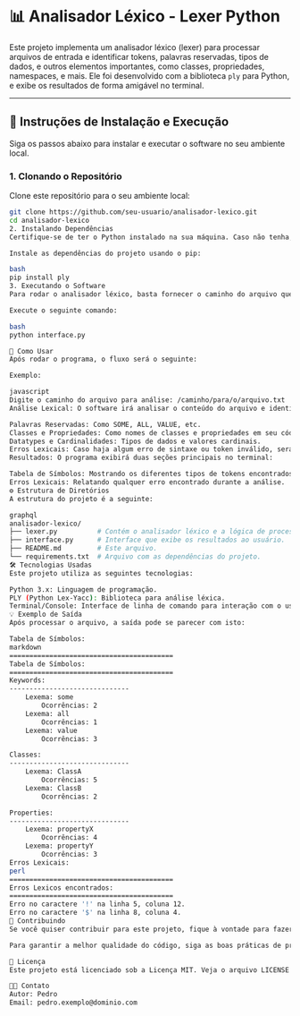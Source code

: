 # 📊 Analisador Léxico - Lexer Python

Este projeto implementa um analisador léxico (lexer) para processar arquivos de entrada e identificar tokens, palavras reservadas, tipos de dados, e outros elementos importantes, como classes, propriedades, namespaces, e mais. Ele foi desenvolvido com a biblioteca `ply` para Python, e exibe os resultados de forma amigável no terminal.

---

## 🚀 **Instruções de Instalação e Execução**

Siga os passos abaixo para instalar e executar o software no seu ambiente local.

### 1. **Clonando o Repositório**

Clone este repositório para o seu ambiente local:

```bash
git clone https://github.com/seu-usuario/analisador-lexico.git
cd analisador-lexico
2. Instalando Dependências
Certifique-se de ter o Python instalado na sua máquina. Caso não tenha, você pode baixar o Python aqui.

Instale as dependências do projeto usando o pip:

bash
pip install ply
3. Executando o Software
Para rodar o analisador léxico, basta fornecer o caminho do arquivo que você deseja analisar. O software vai processar o arquivo e exibir as tabelas de símbolos e erros lexicais encontrados.

Execute o seguinte comando:

bash
python interface.py

📝 Como Usar
Após rodar o programa, o fluxo será o seguinte:

Exemplo:

javascript
Digite o caminho do arquivo para análise: /caminho/para/o/arquivo.txt
Análise Lexical: O software irá analisar o conteúdo do arquivo e identificará os seguintes componentes:

Palavras Reservadas: Como SOME, ALL, VALUE, etc.
Classes e Propriedades: Como nomes de classes e propriedades em seu código.
Datatypes e Cardinalidades: Tipos de dados e valores cardinais.
Erros Lexicais: Caso haja algum erro de sintaxe ou token inválido, será exibido um relatório com a linha e a coluna do erro.
Resultados: O programa exibirá duas seções principais no terminal:

Tabela de Símbolos: Mostrando os diferentes tipos de tokens encontrados no arquivo.
Erros Lexicais: Relatando qualquer erro encontrado durante a análise.
⚙️ Estrutura de Diretórios
A estrutura do projeto é a seguinte:

graphql
analisador-lexico/
├── lexer.py          # Contém o analisador léxico e a lógica de processamento.
├── interface.py      # Interface que exibe os resultados ao usuário.
├── README.md         # Este arquivo.
└── requirements.txt  # Arquivo com as dependências do projeto.
🛠️ Tecnologias Usadas
Este projeto utiliza as seguintes tecnologias:

Python 3.x: Linguagem de programação.
PLY (Python Lex-Yacc): Biblioteca para análise léxica.
Terminal/Console: Interface de linha de comando para interação com o usuário.
💡 Exemplo de Saída
Após processar o arquivo, a saída pode se parecer com isto:

Tabela de Símbolos:
markdown
=========================================
Tabela de Símbolos:
=========================================
Keywords:
------------------------------
    Lexema: some
        Ocorrências: 2
    Lexema: all
        Ocorrências: 1
    Lexema: value
        Ocorrências: 3

Classes:
------------------------------
    Lexema: ClassA
        Ocorrências: 5
    Lexema: ClassB
        Ocorrências: 2

Properties:
------------------------------
    Lexema: propertyX
        Ocorrências: 4
    Lexema: propertyY
        Ocorrências: 3
Erros Lexicais:
perl
=========================================
Erros Lexicos encontrados:
=========================================
Erro no caractere '!' na linha 5, coluna 12.
Erro no caractere '$' na linha 8, coluna 4.
🚧 Contribuindo
Se você quiser contribuir para este projeto, fique à vontade para fazer um Fork e enviar um Pull Request.

Para garantir a melhor qualidade do código, siga as boas práticas de programação e escreva testes, caso faça alterações significativas.

🔑 Licença
Este projeto está licenciado sob a Licença MIT. Veja o arquivo LICENSE para mais detalhes.

🧑‍💻 Contato
Autor: Pedro
Email: pedro.exemplo@dominio.com